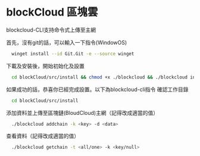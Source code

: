 # blockCloud 區塊雲

blockcloud-CLI支持命令式上傳至主網

首先，沒有git的話，可以輸入一下指令(WindowOS)
``` bash
  winget install --id Git.Git -e --source winget
```
下載及安裝後，開始初始化及設置
``` bash
  cd blockCloud/src/install && chmod +x ./blockcloud && ./blockcloud init
```
如果成功的話，恭喜你已經完成設置。以下為blockcloud-cli指令
確認工作目錄
``` bash
  cd blockCloud/src/install
```
添加資料並上傳至區塊鏈(BloudCloud)主網（記得改成適當的值）
``` bash
  ./blockcloud addchain -k <key> -d <data>
```
查看資料（記得改成適當的值）
``` bash
  ./blockcloud getchain -t <all/one> -k <key/null>
```
